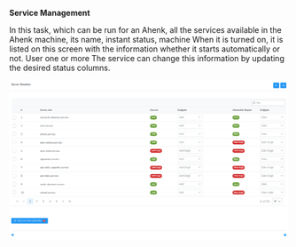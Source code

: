 **Service Management**

In this task, which can be run for an Ahenk, all the services available in the Ahenk machine, its name, instant status, machine
When it is turned on, it is listed on this screen with the information whether it starts automatically or not. User one or more
The service can change this information by updating the desired status columns.

[![Service Management](../images/computerManagement/serviceManagement.png)](../images/computerManagement/serviceManagement.png)

<link href=/lider3.0/assets/style.css rel=stylesheet></link>
